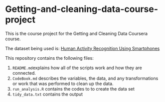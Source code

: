 # Getting-and-cleaning-data-course-project
This is the course project for the Getting and Cleaning Data Coursera course. 

The dataset being used is: [Human Activity Recognition Using Smartphones](http://archive.ics.uci.edu/ml/datasets/Human+Activity+Recognition+Using+Smartphones)

This repository contains the following files:
1. `README.md`explains how all of the scripts work and how they are connected.
2. `CodeBook.md` describes the variables, the data, and any transformations or work that was performed to clean up the data.
3. `run_analysis.R` contains the codes to to create the data set
4. `tidy_data.txt` contains the output 


